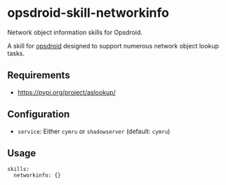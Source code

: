 # opsdroid-skill-networkinfo
Network object information skills for Opsdroid.

A skill for [opsdroid](https://github.com/opsdroid/opsdroid) designed to
support numerous network object lookup tasks.

## Requirements

- <https://pypi.org/project/aslookup/>

## Configuration

- `service`: Either `cymru` or `shadowserver` (default: `cymru`)

## Usage

```
skills:
  networkinfo: {}
```

